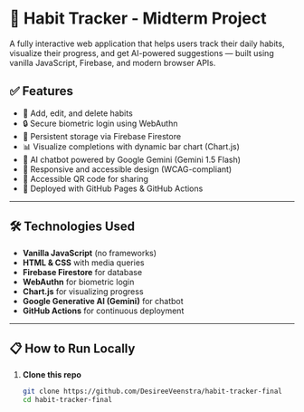 # 🌱 Habit Tracker - Midterm Project

A fully interactive web application that helps users track their daily habits, visualize their progress, and get AI-powered suggestions — built using vanilla JavaScript, Firebase, and modern browser APIs.

## ✅ Features

- 🧾 Add, edit, and delete habits
- 🔒 Secure biometric login using WebAuthn
- 💾 Persistent storage via Firebase Firestore
- 📊 Visualize completions with dynamic bar chart (Chart.js)
- 🧠 AI chatbot powered by Google Gemini (Gemini 1.5 Flash)
- 🔄 Responsive and accessible design (WCAG-compliant)
- 🔐 Accessible QR code for sharing
- 🚀 Deployed with GitHub Pages & GitHub Actions

---

## 🛠️ Technologies Used

- **Vanilla JavaScript** (no frameworks)
- **HTML & CSS** with media queries
- **Firebase Firestore** for database
- **WebAuthn** for biometric login
- **Chart.js** for visualizing progress
- **Google Generative AI (Gemini)** for chatbot
- **GitHub Actions** for continuous deployment

---

## 📋 How to Run Locally

1. **Clone this repo**  
   ```bash
   git clone https://github.com/DesireeVeenstra/habit-tracker-final
   cd habit-tracker-final
